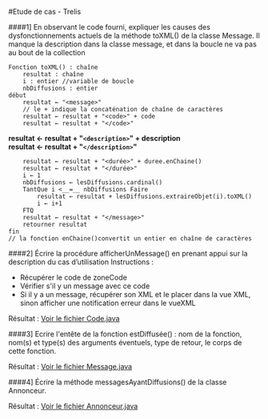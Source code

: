 #Etude de cas - Trelis

####1] En observant le code fourni, expliquer les causes des dysfonctionnements actuels de la méthode toXML() de la classe Message.
Il manque la description dans la classe message, et dans la boucle ne va pas au bout de la collection

```
Fonction toXML() : chaîne
	resultat : chaîne 
	i : entier //variable de boucle
	nbDiffusions : entier
début
	resultat ← "<message>"
	// le + indique la concaténation de chaîne de caractères
	resultat ← resultat + "<code>" + code
	resultat ← resultat + "</code>"
```

**resultat ← resultat + "`<description>`" + description**  
**resultat ← resultat + "`</description>`"**

```
	resultat ← resultat + "<durée>" + duree.enChaine() 
	resultat ← resultat + "</durée>"
	i ← 1
	nbDiffusions ← lesDiffusions.cardinal()
	TantQue i <__=__ nbDiffusions Faire
		resultat ← resultat + lesDiffusions.extraireObjet(i).toXML()
		i ← i+1
	FTQ
	resultat ← resultat + "</message>"
	retourner resultat
fin
// la fonction enChaine()convertit un entier en chaîne de caractères
```


####2] Écrire la procédure afficherUnMessage() en prenant appui sur la description du cas d’utilisation
Instructions :
  
- Récupérer le code de zoneCode
- Vérifier s'il y un message avec ce code
- Si il y a un message, récupérer son XML et le placer dans la vue XML, sinon afficher une notification erreur dans le vueXML

Résultat : [Voir le fichier Code.java](https://github.com/miko91/cours/blob/master/Etudes%20de%20cas/Trelis/code.java)


####3]  Ecrire l'entête de la fonction estDiffusée() : nom de la fonction, nom(s) et type(s) des arguments éventuels, type de retour, le corps de cette fonction.

Résultat : [Voir le fichier Message.java](https://github.com/miko91/cours/blob/master/Etudes%20de%20cas/Trelis/message.java)

####4] Écrire la méthode messagesAyantDiffusions() de la classe Annonceur.

Résultat : [Voir le fichier Annonceur.java](https://github.com/miko91/cours/blob/master/Etudes%20de%20cas/Trelis/Annonceur.java)